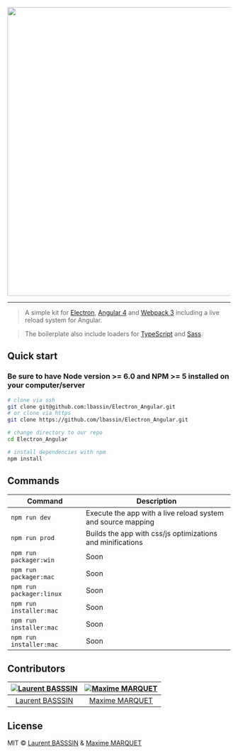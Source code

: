 <p align="center">
    <img src="https://i.imgur.com/w9lqUrU.png" width="650">
</p>

<hr>

> A simple kit for [Electron](https://electron.atom.io), [Angular 4](https://angular.io) and [Webpack 3](https://webpack.js.org) including a live reload system for Angular.

> The boilerplate also include loaders for [TypeScript](https://www.typescriptlang.org/) and [Sass](http://sass-lang.com/).

## Quick start
### Be sure to have Node version >= 6.0 and NPM >= 5 installed on your computer/server

```bash
# clone via ssh
git clone git@github.com:lbassin/Electron_Angular.git
# or clone via https
git clone https://github.com/lbassin/Electron_Angular.git

# change directory to our repo
cd Electron_Angular

# install dependencies with npm
npm install
```
## Commands
|Command|Description|
|--|--|
|`npm run dev`| Execute the app with a live reload system and source mapping |
|`npm run prod`| Builds the app with css/js optimizations and minifications |
|`npm run packager:win`| Soon |
|`npm run packager:mac`| Soon |
|`npm run packager:linux`| Soon |
|`npm run installer:mac`| Soon |
|`npm run installer:mac`| Soon |
|`npm run installer:mac`| Soon |

## Contributors
| [![Laurent BASSSIN](https://avatars2.githubusercontent.com/u/11029822?s=115&v=4)](https://github.com/lbassin) | [![Maxime MARQUET](https://avatars0.githubusercontent.com/u/12535829?s=115&v=4)](https://github.com/x-Raz) |
| :--:|:--: |
| [Laurent BASSSIN](https://github.com/lbassin) | [Maxime MARQUET](https://github.com/x-Raz) |

## License
MIT © [Laurent BASSSIN](https://github.com/lbassin) & [Maxime MARQUET](https://github.com/x-Raz)
